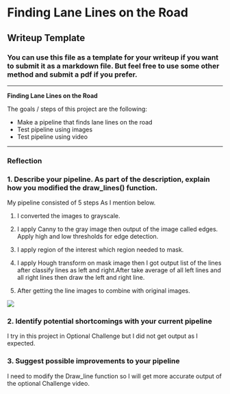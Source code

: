 # **Finding Lane Lines on the Road** 

## Writeup Template

### You can use this file as a template for your writeup if you want to submit it as a markdown file. But feel free to use some other method and submit a pdf if you prefer.

---

**Finding Lane Lines on the Road**

The goals / steps of this project are the following:
* Make a pipeline that finds lane lines on the road
* Test pipeline using images
* Test pipeline using video

---

### Reflection

### 1. Describe your pipeline. As part of the description, explain how you modified the draw_lines() function.

My pipeline consisted of 5 steps As I mention below.

1. I converted the images to grayscale.

2. I apply Canny to the gray image then output of the image called edges. Apply high and low thresholds for edge detection.

3. I apply region of the interest which region needed to mask.

4. I apply Hough transform on mask image then I got output list of the lines after classify lines as left and right.After take average of all left lines and all right lines then draw the left and right line. 

5. After getting the line images to combine with original images. 


<img src= "https://github.com/vasoyanikhil/UDACITY/blob/master/CarND-LaneLines-P1/test_images_output/solidWhiteCurve.jpg" >

### 2. Identify potential shortcomings with your current pipeline

I try in this project in Optional Challenge but I did not get output as I expected.

### 3. Suggest possible improvements to your pipeline

I need to modify the Draw_line function so I will get more accurate output of the optional Challenge video.
